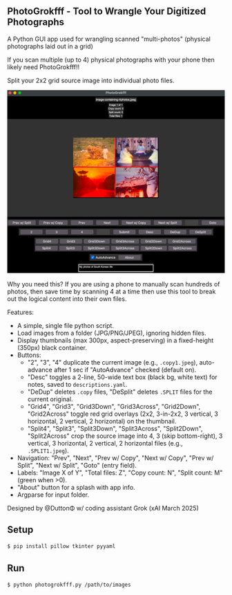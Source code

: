 ## PhotoGrokfff - Tool to Wrangle Your Digitized Photographs

A Python GUI app used for wrangling scanned "multi-photos" (physical photographs laid out in a grid)

If you scan multiple (up  to 4) physical photographs with your phone then likely need PhotoGrokfff!!

Split your 2x2 grid source image into individual photo files.

![PhotoGrokfff user interface](PhotoGrokfff.png "PhotoGrokfff")

Why you need this?   If you are using a phone to manually scan hundreds of photos, then save time by scanning 4 at a time then use this tool to break out the logical content into their own files.

Features:
- A simple, single file python script.
- Load images from a folder (JPG/PNG/JPEG), ignoring hidden files.
- Display thumbnails (max 300px, aspect-preserving) in a fixed-height (350px) black container.
- Buttons: 
  - "2", "3", "4" duplicate the current image (e.g., `.copy1.jpeg`), auto-advance after 1 sec if "AutoAdvance" checked (default on).
  - "Desc" toggles a 2-line, 50-wide text box (black bg, white text) for notes, saved to `descriptions.yaml`.
  - "DeDup" deletes `.copy` files, "DeSplit" deletes `.SPLIT` files for the current original.
  - "Grid4", "Grid3", "Grid3Down", "Grid3Across", "Grid2Down", "Grid2Across" toggle red grid overlays (2x2, 3-in-2x2, 3 vertical, 3 horizontal, 2 vertical, 2 horizontal) on the thumbnail.
  - "Split4", "Split3", "Split3Down", "Split3Across", "Split2Down", "Split2Across" crop the source image into 4, 3 (skip bottom-right), 3 vertical, 3 horizontal, 2 vertical, 2 horizontal files (e.g., `.SPLIT1.jpeg`).
- Navigation: "Prev", "Next", "Prev w/ Copy", "Next w/ Copy", "Prev w/ Split", "Next w/ Split", "Goto" (entry field).
- Labels: "Image X of Y", "Total files: Z", "Copy count: N", "Split count: M" (green when >0).
- "About" button for a splash with app info.
- Argparse for input folder.


Designed by @DuttonΦ w/ coding assistant Grok (xAI March 2025)


## Setup

```python
$ pip install pillow tkinter pyyaml
```

## Run

```bash
$ python photogrokfff.py /path/to/images
```